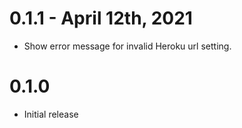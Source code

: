 # 0.1.1 - April 12th, 2021
* Show error message for invalid Heroku url setting.

# 0.1.0
* Initial release